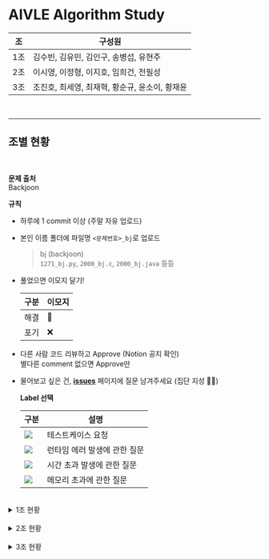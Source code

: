 
# **AIVLE Algorithm Study**

| 조| 구성원 |
|--|--|
| 1조 | 김수빈, 김유민, 김인구, 송병섭, 유현주 |
| 2조 | 이시영, 이정형, 이지호, 임희건, 전필성 |
| 3조 | 조진호, 최세영, 최재혁, 황순규, 윤소이, 황재윤 |

<br>

---

## **조별 현황**

<br>

**문제 출처**  
Backjoon    


**규칙**  

- 하루에 1 commit 이상 (주말 자유 업로드)   

- 본인 이름 폴더에 파일명 `<문제번호>_bj`로 업로드
    > bj (backjoon)  
    > `1271_bj.py`, `2000_bj.c`, `2000_bj.java` 등등
- 풀었으면 이모지 달기!

    | 구분 | 이모지 |
    |--|--|
    | 해결 | 💯 |
    | 포기 | ❌ |

- 다른 사람 코드 리뷰하고 Approve (Notion 공지 확인)  
    별다른 comment 없으면 Approve만  
    
- 물어보고 싶은 건, [**issues**](https://github.com/AIVLE-School-2-Study/Algorithm-study/issues) 페이지에 질문 남겨주세요 (집단 지성 💪💪)
    
    **Label 선택**  

    |구분|설명|
    |--|--|
    |<img src="https://img.shields.io/badge/테스트케이스 요청-141245?style=flat&logoColor=white"/></a> | 테스트케이스 요청 |
    |<img src="https://img.shields.io/badge/런타임 에러-E61659?style=flat&logoColor=white"/></a> | 런타임 에러 발생에 관한 질문 |
    |<img src="https://img.shields.io/badge/시간 초과-1D76DB?style=flat&logoColor=white"/></a> | 시간 초과 발생에 관한 질문 |
    |<img src="https://img.shields.io/badge/메모리 초과-0E8A16?style=flat&logoColor=white"/></a> | 메모리 초과에 관한 질문 |

<br>

<details>
<summary> 1조 현황 </summary>
<div markdown="1">

| 난이도 | 문제 | 출처 | 김수빈 | 김유민 | 김인구 | 송병섭 | 유현주 |   
|--|--|--|--|--|--|--|--|
|b-5|[1271](https://www.acmicpc.net/problem/1271)  | backjoon | 💯 | 💯 | 💯 | 💯 | 💯 |
|b-5|[4101](https://www.acmicpc.net/problem/4101)  | backjoon | 💯 | 💯 | 💯 | 💯 | 💯 |
|b-5|[4999](https://www.acmicpc.net/problem/4999)  | backjoon | 💯 | 💯 | 💯 | 💯 | 💯 |
|b-5|[10430](https://www.acmicpc.net/problem/10430)  | backjoon | 💯 | 💯 | 💯 | 💯 | 💯 |
|b-5|[8393](https://www.acmicpc.net/problem/8393)  | backjoon | 💯 | 💯 | 💯 | 💯 | 💯 |
|b-4|[10768](https://www.acmicpc.net/problem/10768)  | backjoon | 💯 | 💯 | 💯 | 💯 | 💯 |
|b-4|[10808](https://www.acmicpc.net/problem/10808)  | backjoon | 💯 | 💯 | 💯 | 💯 | 💯 |
|b-4|[2440](https://www.acmicpc.net/problem/2440)  | backjoon | 💯 | 💯 | 💯 | 💯 | 💯 |
|b-4|[1264](https://www.acmicpc.net/problem/1264)  | backjoon | 💯 | 💯 | 💯 | 💯 |  |
|b-4|[2439](https://www.acmicpc.net/problem/2439)  | backjoon | 💯 | 💯 | 💯 | 💯 | 💯 |
|b-4|[3046](https://www.acmicpc.net/problem/3046)  | backjoon | 💯 | 💯 | 💯 | 💯 | 💯 |
|b-3|[1247](https://www.acmicpc.net/problem/1247)  | backjoon | 💯 | 💯 | 💯 | 💯 |  |
|b-3|[2442](https://www.acmicpc.net/problem/2442)  | backjoon | 💯 | 💯 | 💯 | 💯 | 💯 |
|b-3|[2525](https://www.acmicpc.net/problem/2525)  | backjoon | 💯 | 💯 | 💯 | 💯 | 💯 |
|b-3|[2588](https://www.acmicpc.net/problem/2588)  | backjoon | 💯 | 💯 | 💯 | 💯 | 💯 |
|b-3|[2914](https://www.acmicpc.net/problem/2914)  | backjoon | 💯 | 💯 | 💯 | 💯 | 💯 |
|b-2|[1152](https://www.acmicpc.net/problem/1152)  | backjoon | 💯 | 💯 | 💯 | 💯 | 💯 |
|b-2|[1297](https://www.acmicpc.net/problem/1297)  | backjoon | 💯 | 💯 | 💯 | 💯 |  |
|b-1|[1110](https://www.acmicpc.net/problem/1110)  | backjoon | 💯 |  |  | 💯 |  |
|b-1|[1157](https://www.acmicpc.net/problem/1157)  | backjoon | 💯 |  |  | 💯 |  |
|b-1|[11653](https://www.acmicpc.net/problem/11653)  | backjoon | 💯 |  |  | 💯 |  |
|b-1|[10989](https://www.acmicpc.net/problem/10989)  | backjoon |  💯|  | 💯 | | 💯 |
|b-1|[2163](https://www.acmicpc.net/problem/2163)  | backjoon | 💯 |  | 💯 |  |  |
|b-1|[1259](https://www.acmicpc.net/problem/1259)  | backjoon | 💯 | 💯 | 💯 |  |  |



</div>
</details>

<br>

<details>
<summary> 2조 현황 </summary>
<div markdown="1">


| 난이도 | 문제 | 출처 | 이시영 | 이정형 | 이지호 | 임희건 | 전필성 |   
|--|--|--|--|--|--|--|--|
|b-5|[1271](https://www.acmicpc.net/problem/1271)  | backjoon | 💯|💯|  |💯|💯  |
|b-5|[4101](https://www.acmicpc.net/problem/4101)  | backjoon |💯|💯|  |💯| 💯 |
|b-5|[4999](https://www.acmicpc.net/problem/4999)  | backjoon |💯|💯|  |💯|  |
|b-5|[10430](https://www.acmicpc.net/problem/10430)  | backjoon |💯|💯| 💯 |💯|  |
|b-5|[8393](https://www.acmicpc.net/problem/8393)  | backjoon |💯|💯| 💯 |💯|  |
|b-4|[10768](https://www.acmicpc.net/problem/10768)  | backjoon |💯|💯|  |💯|  |
|b-4|[10808](https://www.acmicpc.net/problem/10808)  | backjoon |💯|💯|  |💯|  |
|b-4|[2440](https://www.acmicpc.net/problem/2440)  | backjoon |💯|💯|  |💯|  |
|b-4|[1264](https://www.acmicpc.net/problem/1264)  | backjoon |💯|💯|  |💯|  |
|b-4|[2439](https://www.acmicpc.net/problem/2439)  | backjoon |💯|  |  |💯|  |
|b-4|[3046](https://www.acmicpc.net/problem/3046)  | backjoon |💯|  |  |💯|  |
|b-3|[1247](https://www.acmicpc.net/problem/1247)  | backjoon |💯|  |  |💯|  |
|b-3|[2442](https://www.acmicpc.net/problem/2442)  | backjoon |💯|  |  |💯|  |
|b-3|[2525](https://www.acmicpc.net/problem/2525)  | backjoon |💯|  |  |💯|  |
|b-3|[2588](https://www.acmicpc.net/problem/2588)  | backjoon |💯|  |  |💯|  |
|b-3|[2914](https://www.acmicpc.net/problem/2914)  | backjoon |💯|  |  |💯|  |
|b-2|[1152](https://www.acmicpc.net/problem/1152)  | backjoon |💯|  |  |  |  |
|b-2|[1297](https://www.acmicpc.net/problem/1297)  | backjoon |💯|  |  |  |  |
|b-1|[1110](https://www.acmicpc.net/problem/1110)  | backjoon |💯|  |  |  |  |
|b-1|[1157](https://www.acmicpc.net/problem/1157)  | backjoon |💯|  |  |  |  |
|b-1|[11653](https://www.acmicpc.net/problem/11653)  | backjoon |💯|  |  | |  |
|b-1|[10989](https://www.acmicpc.net/problem/10989)  | backjoon |💯|  |  | |  |
|b-1|[2163](https://www.acmicpc.net/problem/2163)  | backjoon |💯|  |  |  |  |
|b-1|[1259](https://www.acmicpc.net/problem/1259)  | backjoon |💯|  |  |  |  |

</div>
</details>

<br>

<details>
<summary> 3조 현황 </summary>
<div markdown="1">


| 난이도 | 문제 | 출처 | 조진호 | 최세영 | 최재혁 | 황순규 | 윤소이 | 황재윤 |
|--|--|--|--|--|--|--|--|--|
|b-5|[1271](https://www.acmicpc.net/problem/1271)  | backjoon |💯|💯|💯|💯|  |  |
|b-5|[4101](https://www.acmicpc.net/problem/4101)  | backjoon |💯|💯|💯|💯|  |  |
|b-5|[4999](https://www.acmicpc.net/problem/4999)  | backjoon |💯|  |💯|💯|  |  |
|b-5|[10430](https://www.acmicpc.net/problem/10430)  | backjoon |  |  |💯|💯|  |  |
|b-5|[8393](https://www.acmicpc.net/problem/8393)  | backjoon |  |  |💯|💯|  |  |
|b-4|[10768](https://www.acmicpc.net/problem/10768)  | backjoon |  |  |💯|💯|  |  |
|b-4|[10808](https://www.acmicpc.net/problem/10808)  | backjoon |  |  |  |💯|  |  |
|b-4|[2440](https://www.acmicpc.net/problem/2440)  | backjoon |  |  |💯|💯|  |  |
|b-4|[1264](https://www.acmicpc.net/problem/1264)  | backjoon |  |  |💯|💯|  |  |
|b-4|[2439](https://www.acmicpc.net/problem/2439)  | backjoon |  |  |💯|💯|  |  |
|b-4|[3046](https://www.acmicpc.net/problem/3046)  | backjoon |  |  |💯|💯|  |  |
|b-3|[1247](https://www.acmicpc.net/problem/1247)  | backjoon |  |  |💯|💯|  |  |
|b-3|[2442](https://www.acmicpc.net/problem/2442)  | backjoon |  |  |  |💯|  |  |
|b-3|[2525](https://www.acmicpc.net/problem/2525)  | backjoon |  |  |  |💯|  |  |
|b-3|[2588](https://www.acmicpc.net/problem/2588)  | backjoon |  |  |  |💯|  |  |
|b-3|[2914](https://www.acmicpc.net/problem/2914)  | backjoon |  |  |  |💯|  |  |
|b-2|[1152](https://www.acmicpc.net/problem/1152)  | backjoon |  |  |  |💯|  |  |
|b-2|[1297](https://www.acmicpc.net/problem/1297)  | backjoon |  |  |  |💯|  |  |
|b-1|[1110](https://www.acmicpc.net/problem/1110)  | backjoon |  |  |  |💯|  |  |
|b-1|[1157](https://www.acmicpc.net/problem/1157)  | backjoon |  |  |  |💯|  |  |
|b-1|[11653](https://www.acmicpc.net/problem/11653)  | backjoon |  |  |💯| |  |  |
|b-1|[10989](https://www.acmicpc.net/problem/10989)  | backjoon |  |  |  | |  |  |
|b-1|[2163](https://www.acmicpc.net/problem/2163)  | backjoon |  |  |  |  |  |  |
|b-1|[1259](https://www.acmicpc.net/problem/1259)  | backjoon |  |  |  |  |  |  |

</div>
</details>
